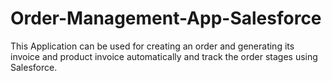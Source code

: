 # Order-Management-App-Salesforce
This Application can be used for creating an order and generating its invoice and product invoice automatically and track the order stages using Salesforce.

